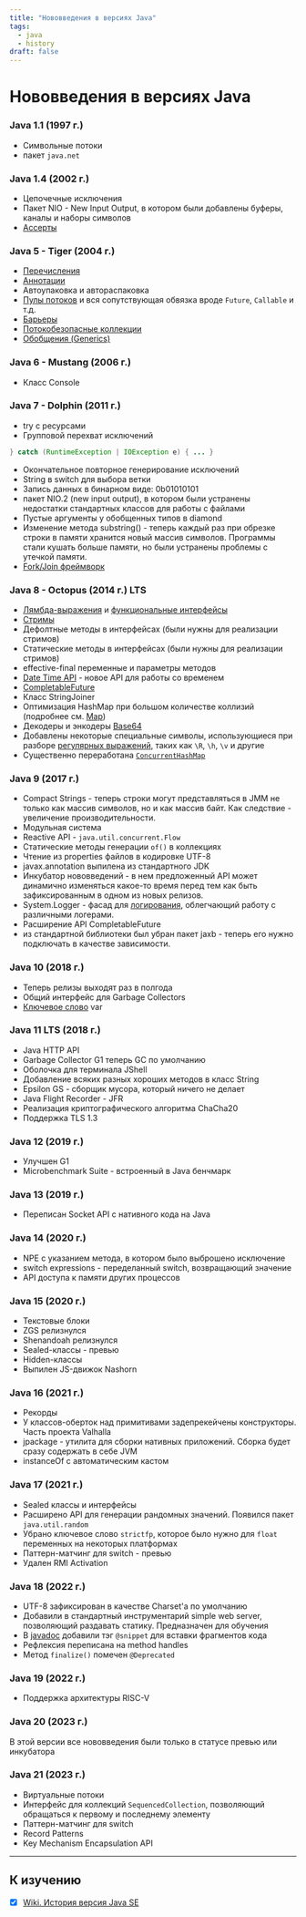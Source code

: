 ```yaml
---
title: "Нововведения в версиях Java"
tags:
  - java
  - history
draft: false
---
```


# Нововведения в версиях Java

### Java 1.1 (1997 г.)
- Символьные потоки
- пакет `java.net`

### Java 1.4 (2002 г.)
- Цепочечные исключения
- Пакет NIO - New Input Output, в котором были добавлены буферы, каналы и наборы символов
- [Ассерты](assert.md)

### Java 5 - Tiger (2004 г.)
- [Перечисления](enum.md)
- [Аннотации](annotations.md)
- Автоупаковка и автораспаковка
- [Пулы потоков](./multithreading/thread_pools.md) и вся сопутствующая обвязка вроде `Future`, `Callable` и т.д.
- [Барьеры](./multithreading/barrier.md)
- [Потокобезопасные коллекции](./multithreading/collections.md)
- [Обобщения (Generics)](generics.md)

### Java 6 - Mustang (2006 г.)
- Класс Console

### Java 7 - Dolphin (2011 г.)
- try с ресурсами
- Групповой перехват исключений
```java
} catch (RuntimeException | IOException e) { ... }
```
- Окончательное повторное генерирование исключений
- String в switch для выбора ветки
- Запись данных в бинарном виде: 0b01010101
- пакет NIO.2 (new input output), в котором были устранены недостатки стандартных классов для работы с файлами
- Пустые аргументы у обобщенных типов в diamond
- Изменение метода substring() - теперь каждый раз при обрезке строки в памяти хранится новый массив символов. Программы стали кушать больше памяти, но были устранены проблемы с утечкой памяти.
- [Fork/Join фреймворк](multithreading/fork_join.md)

### Java 8 - Octopus (2014 г.) LTS
- [Лямбда-выражения](stream_and_lambda/lambda_expressions.md) и [функциональные интерфейсы](stream_and_lambda/functional_interface.md)
- [Стримы](stream_and_lambda/stream.md)
- Дефолтные методы в интерфейсах (были нужны для реализации стримов)
- Статические методы в интерфейсах (были нужны для реализации стримов)
- effective-final переменные и параметры методов
- [Date Time API](time/datetime_api.md) - новое API для работы со временем
- [CompletableFuture](./multithreading/completable_future.md)
- Класс StringJoiner
- Оптимизация HashMap при большом количестве коллизий (подробнее см. [Map](collections/map.md))
- Декодеры и энкодеры [Base64](../formats/base64.md)
- Добавлены некоторые специальные символы, использующиеся при разборе [регулярных выражений](regexp.md), таких как `\R`, `\h`, `\v` и другие
- Существенно переработана [`ConcurrentHashMap`](./multithreading/collections.md)


### Java 9 (2017 г.)
- Compact Strings - теперь строки могут представляться в JMM не только как массив символов, но и как массив байт. Как следствие - увеличение производительности.
- Модульная система
- Reactive API - `java.util.concurrent.Flow`
- Статические методы генерации `of()` в коллекциях
- Чтение из properties файлов в кодировке UTF-8
- javax.annotation выпилена из стандартного JDK
- Инкубатор нововведений - в нем предложенный API может динамично изменяться какое-то время перед тем как быть зафиксированным в одном из новых релизов.
- System.Logger - фасад для [логирования](../logging.md), облегчающий работу с различными логерами.
- Расширение API CompletableFuture
- из стандартной библиотеки был убран пакет jaxb - теперь его нужно подключать в качестве зависимости.

### Java 10 (2018 г.)
- Теперь релизы выходят раз в полгода
- Общий интерфейс для Garbage Collectors
- [Ключевое слово](./keywords.md) var

### Java 11 LTS (2018 г.)
- Java HTTP API
- Garbage Collector G1 теперь GC по умолчанию
- Оболочка для терминала JShell
- Добавление всяких разных хороших методов в класс String
- Epsilon GS - сборщик мусора, который ничего не делает
- Java Flight Recorder - JFR
- Реализация криптографического алгоритма ChaCha20
- Поддержка TLS 1.3

### Java 12 (2019 г.)
- Улучшен G1
- Microbenchmark Suite - встроенный в Java бенчмарк

### Java 13 (2019 г.)
- Переписан Socket API с нативного кода на Java

### Java 14 (2020 г.)
- NPE с указанием метода, в котором было выброшено исключение
- switch expressions - переделанный switch, возвращающий значение
- API доступа к памяти других процессов

### Java 15 (2020 г.)
- Текстовые блоки
- ZGS релизнулся
- Shenandoah релизнулся
- Sealed-классы - превью
- Hidden-классы
- Выпилен JS-движок Nashorn

### Java 16 (2021 г.)
- Рекорды
- У классов-оберток над примитивами задепрекейчены конструкторы. Часть проекта Valhalla
- jpackage - утилита для сборки нативных приложений. Сборка будет сразу содержать в себе JVM
- instanceOf с автоматическим кастом


### Java 17 (2021 г.)
- Sealed классы и интерфейсы
- Расширено API для генерации рандомных значений. Появился пакет `java.util.random`
- Убрано ключевое слово `strictfp`, которое было нужно для `float` переменных на некоторых платформах
- Паттерн-матчинг для switch - превью
- Удален RMI Activation


### Java 18 (2022 г.)
- UTF-8 зафиксирован в качестве Charset'а по умолчанию
- Добавили в стандартный инструментарий simple web server, позволяющий раздавать статику. Предназначен для обучения
- В [javadoc](./javadoc.md) добавили тэг `@snippet` для вставки фрагментов кода
- Рефлексия переписана на method handles
- Метод `finalize()` помечен `@Deprecated`

### Java 19 (2022 г.)
- Поддержка архитектуры RISC-V

### Java 20 (2023 г.)
В этой версии все нововведения были только в статусе превью или инкубатора

### Java 21 (2023 г.)
- Виртуальные потоки
- Интерфейс для коллекций `SequencedCollection`, позволяющий обращаться к первому и последнему элементу
- Паттерн-матчинг для switch
- Record Patterns
- Key Mechanism Encapsulation API


---
## К изучению
- [X] [Wiki. История версия Java SE](https://en.wikipedia.org/wiki/Java_version_history)

